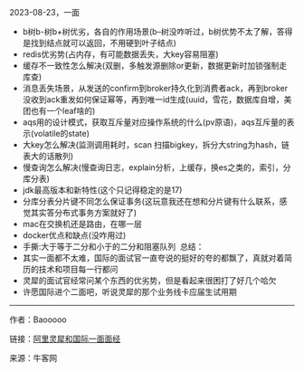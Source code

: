 2023-08-23，一面

+ b树b-树b+树优劣，各自的作用场景(b–树没咋听过，b树优势不太了解，答得是找到结点就可以返回，不用硬到叶子结点)
+ redis优劣势(占内存，有可能数据丢失，大key容易阻塞)
+ 缓存不一致性怎么解决(双删，多触发源删除or更新，数据更新时加锁强制走库查)
+ 消息丢失场景，从发送的confirm到broker持久化到消费者ack，再到broker没收到ack重发如何保证幂等，再到唯一id生成(uuid，雪花，数据库自增，美团也有一个leaf啥的)
+ aqs用的设计模式，获取互斥量对应操作系统的什么(pv原语)，aqs互斥量的表示(volatile的state)
+ 大key怎么解决(监测调用耗时，scan 扫描bigkey，拆分大string为hash，链表大的话散列)
+ 慢查询怎么解决(慢查询日志，explain分析，上缓存，换es之类的，索引，分库分表)
+ jdk最高版本和新特性(这个只记得稳定的是17)
+ ​分库分表分片键不同怎么保证事务(这玩意我还在想和分片键有什么联系，感觉其实答分布式事务方案就好了)
+ mac在交换机还是路由，在哪一层
+ docker优点和缺点(没咋用过)
+ 手撕:大于等于二分和小于的二分和阻塞队列
​
​总结：
+ 其实一面都不太难，国际的面试官一直夸说的挺好的夸的都飘了，真就对着简历的技术和项目每一行都问
+ 灵犀的面试官经常问某个东西的优劣势，但是看起来很困打了好几个哈欠
+ ​许愿国际进个二面吧，听说灵犀的那个业务线卡应届生试用期

------
作者：Baooooo

链接：[阿里灵犀和国际一面面经](https://www.nowcoder.com/feed/main/detail/a55653016cf04dbd96b1e27243be414a)

来源：牛客网